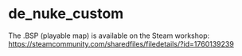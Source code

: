 # de_nuke_custom
The .BSP (playable map) is available on the Steam workshop:  
https://steamcommunity.com/sharedfiles/filedetails/?id=1760139239
